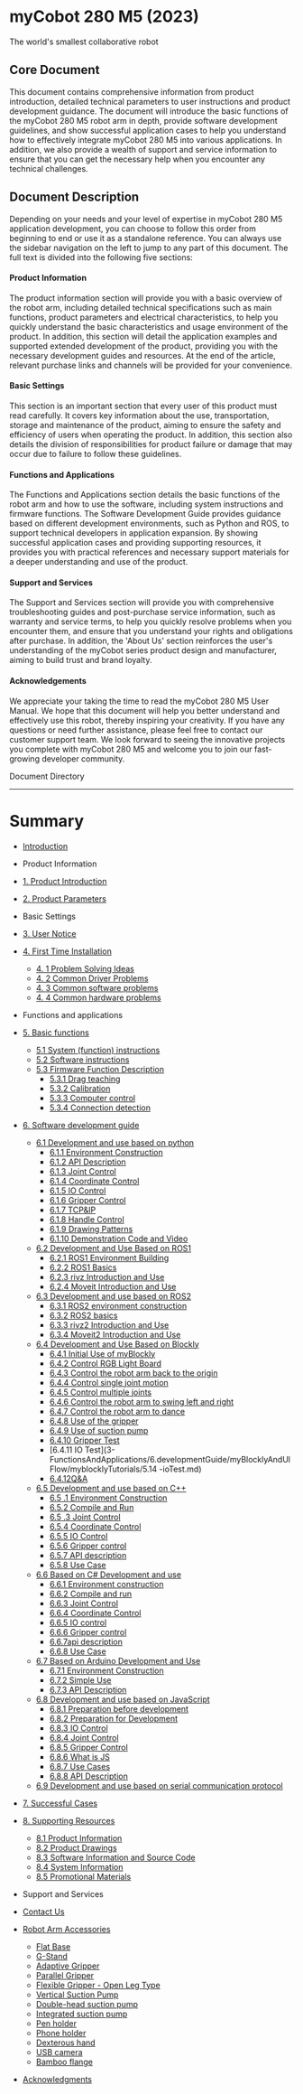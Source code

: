 # myCobot 280 M5 (2023)
The world's smallest collaborative robot

Core Document
---

This document contains comprehensive information from product introduction, detailed technical parameters to user instructions and product development guidance. The document will introduce the basic functions of the myCobot 280 M5 robot arm in depth, provide software development guidelines, and show successful application cases to help you understand how to effectively integrate myCobot 280 M5 into various applications. In addition, we also provide a wealth of support and service information to ensure that you can get the necessary help when you encounter any technical challenges.

Document Description
---

Depending on your needs and your level of expertise in myCobot 280 M5 application development, you can choose to follow this order from beginning to end or use it as a standalone reference. You can always use the sidebar navigation on the left to jump to any part of this document. The full text is divided into the following five sections:

#### Product Information
The product information section will provide you with a basic overview of the robot arm, including detailed technical specifications such as main functions, product parameters and electrical characteristics, to help you quickly understand the basic characteristics and usage environment of the product. In addition, this section will detail the application examples and supported extended development of the product, providing you with the necessary development guides and resources. At the end of the article, relevant purchase links and channels will be provided for your convenience.

#### Basic Settings
This section is an important section that every user of this product must read carefully. It covers key information about the use, transportation, storage and maintenance of the product, aiming to ensure the safety and efficiency of users when operating the product. In addition, this section also details the division of responsibilities for product failure or damage that may occur due to failure to follow these guidelines.

#### Functions and Applications
The Functions and Applications section details the basic functions of the robot arm and how to use the software, including system instructions and firmware functions. The Software Development Guide provides guidance based on different development environments, such as Python and ROS, to support technical developers in application expansion. By showing successful application cases and providing supporting resources, it provides you with practical references and necessary support materials for a deeper understanding and use of the product.

#### Support and Services
The Support and Services section will provide you with comprehensive troubleshooting guides and post-purchase service information, such as warranty and service terms, to help you quickly resolve problems when you encounter them, and ensure that you understand your rights and obligations after purchase. In addition, the 'About Us' section reinforces the user's understanding of the myCobot series product design and manufacturer, aiming to build trust and brand loyalty.

#### Acknowledgements
We appreciate your taking the time to read the myCobot 280 M5 User Manual. We hope that this document will help you better understand and effectively use this robot, thereby inspiring your creativity. If you have any questions or need further assistance, please feel free to contact our customer support team. We look forward to seeing the innovative projects you complete with myCobot 280 M5 and welcome you to join our fast-growing developer community.

Document Directory

---

# Summary

* [Introduction](README.md)

* Product Information

* [1. Product Introduction](1-ProductInformation/1.ProductIntroduction/1-ProductIntroduction.md)
* [2. Product Parameters](1-ProductInformation/2.ProductParameter/2-ProductParameters.md)

* Basic Settings

* [3. User Notice](2-BasicSettings/3.UserNotice/3-UserInstructions.md)
* [4. First Time Installation](2-BasicSettings/4.FirstTimeInstallation/4-FirstTimeInstallation.md)
  * [4. 1 Problem Solving Ideas](4-SupportAndService/9.Troubleshooting/9.0-how_to_ask.md)
  * [4. 2 Common Driver Problems](4-SupportAndService/9.Troubleshooting/9.1-driver.md)
  * [4. 3 Common software problems](4-SupportAndService/9.Troubleshooting/9.2-software.md)
  * [4. 4 Common hardware problems](4-SupportAndService/9.Troubleshooting/9.3-hardware.md)
* Functions and applications
* [5. Basic functions](3-FunctionsAndApplications/5.BasicFunction/README.md)
   * [5.1 System (function) instructions](3-FunctionsAndApplications/5.BasicFunction/5.1-Functionlnstruction/README.md)
   * [5.2 Software instructions](3-FunctionsAndApplications/5.BasicFunction/5.2-Softwarelnstructions/README.md)
   * [5.3 Firmware Function Description](3-FunctionsAndApplications/5.BasicFunction/5.3-FirmwareFunctionDescription/README.md)
      * [5.3.1 Drag teaching](3-FunctionsAndApplications/5.BasicFunction/5.3-FirmwareFunctionDescription/5.3.1-moving/5.3.1.1-micro_controller.md)
      * [5.3.2 Calibration](3-FunctionsAndApplications/5.BasicFunction/5.3-FirmwareFunctionDescription/5.3.2-calibration/5.3.2.1-micro_controller.md)
      * [5.3.3 Computer control](3-FunctionsAndApplications/5.BasicFunction/5.3-FirmwareFunctionDescription/5.3.3-transponder/5.3.3.1-micro_controller.md)
      * [5.3.4 Connection detection](3-FunctionsAndApplications/5.BasicFunction/5.3-FirmwareFunctionDescription/5.3.4-connection/5.3.4.1-micro_controller.md)
 * [6. Software development guide](3-FunctionsAndApplications/6.developmentGuide/README.md)
     * [6.1 Development and use based on python](3-FunctionsAndApplications/6.developmentGuide/python/README.md)
       * [6.1.1 Environment Construction](3-FunctionsAndApplications/6.developmentGuide/python/1_download.md)
       * [6.1.2 API Description](3-FunctionsAndApplications/6.developmentGuide/python/2_API.md)
       * [6.1.3 Joint Control](3-FunctionsAndApplications/6.developmentGuide/python/3_angle.md)
       * [6.1.4 Coordinate Control](3-FunctionsAndApplications/6.developmentGuide/python/4_coord.md)
       * [6.1.5 IO Control](3-FunctionsAndApplications/6.developmentGuide/python/5_IO.md)
       * [6.1.6 Gripper Control](3-FunctionsAndApplications/6.developmentGuide/python/6_gripper.md)
       * [6.1.7 TCP&IP](3-FunctionsAndApplications/6.developmentGuide/python/7_TCPIP.md)
       * [6.1.8 Handle Control](3-FunctionsAndApplications/6.developmentGuide/python/9_HandleControl.md)
       * [6.1.9 Drawing Patterns](3-FunctionsAndApplications/6.developmentGuide/python/15_280_gcode_draw.md)
       * [6.1.10 Demonstration Code and Video](3-FunctionsAndApplications/6.developmentGuide/python/8_example.md)
    * [6.2 Development and Use Based on ROS1](3-FunctionsAndApplications/6.developmentGuide/ROS/12.1-ROS1/12.1.1-Introduction.md)
      * [6.2.1 ROS1 Environment Building](3-FunctionsAndApplications/6.developmentGuide/ROS/12.1-ROS1/12.1.2-EnvironmentBuilding.md)
      * [6.2.2 ROS1 Basics](3-FunctionsAndApplications/6.developmentGuide/ROS/12.1-ROS1/12.1.3-ROS_Basics.md)
      * [6.2.3 rivz Introduction and Use](3-FunctionsAndApplications/6.developmentGuide/ROS/12.1-ROS1/12.1.4-rivzIntroductionAndUse/README.md)
      * [6.2.4 Moveit Introduction and Use](3-FunctionsAndApplications/6.developmentGuide/ROS/12.1-ROS1/12.1.5-Moveit/README.md)
   * [6.3 Development and use based on ROS2](3-FunctionsAndApplications/6.developmentGuide/ROS/12.2-ROS2/12.2.3-ROS2Introduction.md)
     * [6.3.1 ROS2 environment construction](3-FunctionsAndApplications/6.developmentGuide/ROS/12.2-ROS2/12.2.1-InstallationOfROS2.md)
     * [6.3.2 ROS2 basics](3-FunctionsAndApplications/6.developmentGuide/ROS/12.2-ROS2/12.2.2-BasicTutorial.md)
     * [6.3.3 rivz2 Introduction and Use](3-FunctionsAndApplications/6.developmentGuide/ROS/12.2-ROS2/12.2.4-rivzIntroductionAndUse/README.md)
     * [6.3.4 Moveit2 Introduction and Use](3-FunctionsAndApplications/6.developmentGuide/ROS/12.2-ROS2/12.2.5-Moveit2/README.md)
   * [6.4 Development and Use Based on Blockly](3-FunctionsAndApplications/6.developmentGuide/myBlocklyAndUlFlow/myblocklyTutorials/README.md)
     * [6.4.1 Initial Use of myBlockly](3-FunctionsAndApplications/6.developmentGuide/myBlocklyAndUlFlow/myblocklyTutorials/5.1.1-myBlocklyFirstUse.md)
     * [6.4.2 Control RGB Light Board](3-FunctionsAndApplications/6.developmentGuide/myBlocklyAndUlFlow/myblocklyTutorials/5.1.2-ControlRGB.md)
     * [6.4.3 Control the robot arm back to the origin](3-FunctionsAndApplications/6.developmentGuide/myBlocklyAndUlFlow/myblocklyTutorials/5.1.3-ControlRoboticArmBackZero.md)
     * [6.4.4 Control single joint motion](3-FunctionsAndApplications/6.developmentGuide/myBlocklyAndUlFlow/myblocklyTutorials/5.1.4-ControlSingleJoint.md)
     * [6.4.5 Control multiple joints](3-FunctionsAndApplications/6.developmentGuide/myBlocklyAndUlFlow/myblocklyTutorials/5.1.5-ControlSinglesJoint.md)
     * [6.4.6 Control the robot arm to swing left and right](3-FunctionsAndApplications/6.developmentGuide/myBlocklyAndUlFlow/myblocklyTutorials/5.1.6-ControlRoboticSwingLeft&Right.md)
     * [6.4.7 Control the robot arm to dance](3-FunctionsAndApplications/6.developmentGuide/myBlocklyAndUlFlow/myblocklyTutorials/5.1.7-ControlRoboticArmDance.md)
     * [6.4.8 Use of the gripper](3-FunctionsAndApplications/6.developmentGuide/myBlocklyAndUlFlow/myblocklyTutorials/5.1.8-GripperUse.md)
     * [6.4.9 Use of suction pump](3-FunctionsAndApplications/6.developmentGuide/myBlocklyAndUlFlow/myblocklyTutorials/5.1.9-PumpUse.md)
     * [6.4.10 Gripper Test](3-FunctionsAndApplications/6.developmentGuide/myBlocklyAndUlFlow/myblocklyTutorials/5.13-gripperTest.md)
     * [6.4.11 IO Test](3-FunctionsAndApplications/6.developmentGuide/myBlocklyAndUlFlow/myblocklyTutorials/5.14 -ioTest.md) 
     * [6.4.12Q&A](3-FunctionsAndApplications/6.developmentGuide/myBlocklyAndUlFlow/myblocklyTutorials/5.1.10Q&A.md)
   * [6.5 Development and use based on C++](3-FunctionsAndApplications/6.developmentGuide/Cplus/README.md)
     * [6.5 .1 Environment Construction](3-FunctionsAndApplications/6.developmentGuide/Cplus/8.1-download.md)
     * [6.5.2 Compile and Run](3-FunctionsAndApplications/6.developmentGuide/Cplus/8.2-build.md)
     * [6.5 .3 Joint Control](3-FunctionsAndApplications/6.developmentGuide/Cplus/8.3-angle.md)
     * [6.5.4 Coordinate Control](3-FunctionsAndApplications/6.developmentGuide/Cplus/8.4-coord.md)
     * [6.5.5 IO Control](3-FunctionsAndApplications/6.developmentGuide/Cplus/8.5-io.md)
     * [6.5.6 Gripper control](3-FunctionsAndApplications/6.developmentGuide/Cplus/8.6-gripper.md)
     * [6.5.7 API description](3-FunctionsAndApplications/6.developmentGuide/Cplus/8.7-API.md) 
     * [6.5.8 Use Case](3-FunctionsAndApplications/6.developmentGuide/Cplus/8.8-example.md)
   * [6.6 Based on C# Development and use](3-FunctionsAndApplications/6.developmentGuide/Csharp/README.md)
     * [6.6.1 Environment construction](3-FunctionsAndApplications/6.developmentGuide/Csharp/9.1-environment.md)
     * [6.6.2 Compile and run ](3-FunctionsAndApplications/6.developmentGuide/Csharp/9.2-build.md)
     * [6.6.3 Joint Control](3-FunctionsAndApplications/6.developmentGuide/Csharp/9.3-angle.md)
     * [6.6.4 Coordinate Control ](3-FunctionsAndApplications/6.developmentGuide/Csharp/9.4-coord.md)
     * [6.6.5 IO control](3-FunctionsAndApplications/6.developmentGuide/Csharp/9.5-io.md)
     * [6.6.6 Gripper control](3-FunctionsAndApplications/6.developmentGuide/Csharp/9.6-gripper.md)
     * [6.6.7api description](3-FunctionsAndApplications/6.developmentGuide/Csharp/9.7-API.md)
     * [6.6.8 Use Case](3-FunctionsAndApplications/6.developmentGuide/Csharp/9.8-example.md)
   * [6.7 Based on Arduino Development and Use](3-FunctionsAndApplications/6.developmentGuide/Arduino/README.md)
     * [6.7.1 Environment Construction](3-FunctionsAndApplications/6.developmentGuide/Arduino/10.1-arduino_download.md)
     * [6.7.2 Simple Use](3-FunctionsAndApplications/6.developmentGuide/Arduino/10.2-arduino_use.md)
     * [6.7.3 API Description](3-FunctionsAndApplications/6.developmentGuide/Arduino/10.3-api.md)
   * [6.8 Development and use based on JavaScript](3-FunctionsAndApplications/6.developmentGuide/JavaScript/README.md)
     * [6.8.1 Preparation before development](3-FunctionsAndApplications/6.developmentGuide/JavaScript/11.1-PreparationsBeforeDevelopment.md)
     * [6.8.2 Preparation for Development](3-FunctionsAndApplications/6.developmentGuide/JavaScript/11.2-PreparationsForDevelopment.md)
     * [6.8.3 IO Control](3-FunctionsAndApplications/6.developmentGuide/JavaScript/11.3-IO_Control.md)
     * [6.8.4 Joint Control](3-FunctionsAndApplications/6.developmentGuide/JavaScript/11.4-Joint_Control.md)
     * [6.8.5 Gripper Control](3-FunctionsAndApplications/6.developmentGuide/JavaScript/11.5-Gripper_Control.md) 
     * [6.8.6 What is JS](3-FunctionsAndApplications/6.developmentGuide/JavaScript/11.6-What_is_JS.md)
     * [6.8.7 Use Cases](3-FunctionsAndApplications/6.developmentGuide/JavaScript/11.7-Use_Cases.md)
     * [6.8.8 API Description](3-FunctionsAndApplications/6.developmentGuide/JavaScript/11.8-API_Description.md)
   * [6.9 Development and use based on serial communication protocol](3-FunctionsAndApplications/6.developmentGuide/CommunicationProtocolPackage/18-communication.md)
* [7. Successful Cases](3-FunctionsAndApplications/7.SuccessfulCase/7-SuccessfulCases.md)
* [ 8. Supporting Resources](3-FunctionsAndApplications/8.SupportingResources/README.md)
  * [8.1 Product Information](3-FunctionsAndApplications/8.SupportingResources/8.1-ProductInformation/README.md)
  * [8.2 Product Drawings](3-FunctionsAndApplications/8.SupportingResources/8.2-ProductDrawings/README.md)
  * [8.3 Software Information and Source Code ](3-FunctionsAndApplications/8.SupportingResources/8.3-SoftwareInformationAndSourceCode/README.md)
  * [8.4 System Information](3-FunctionsAndApplications/8.SupportingResources/8.4-SystemInformation/README.md)
  * [8.5 Promotional Materials](3-FunctionsAndApplications/8.SupportingResources/8.5-PromotionalMaterials/README.md)
* Support and Services
* [ Contact Us](4-SupportAndService/11.AboutUs/11.AboutUs.md)
* [Robot Arm Accessories](4-SupportAndService/Accessories/accessories.md)
   * [Flat Base](4-SupportAndService/Accessories/Flatbase.md)
   * [G-Stand](4-SupportAndService/Accessories/Gstands_2.0.md)
   * [Adaptive Gripper](4-SupportAndService/Accessories/AdaptiveGripper.md)
   * [Parallel Gripper](4-SupportAndService/Accessories/ParallelGripper.md)
   * [Flexible Gripper - Open Leg Type](4-SupportAndService/Accessories/flexible_gripper_2.md)
   * [Vertical Suction Pump](4-SupportAndService/Accessories/pump.md)
   * [Double-head suction pump](4-SupportAndService/Accessories/doublepump.md)
   * [Integrated suction pump](4-SupportAndService/Accessories/IntegratedPump.md)
   * [Pen holder](4-SupportAndService/Accessories/penHolder.md)
   * [Phone holder](4-SupportAndService/Accessories/phoneHolder.md)
   * [Dexterous hand](4-SupportAndService/Accessories/Robothand.md)
   * [USB camera](4-SupportAndService/Accessories/USBcamera.md)
   * [Bamboo flange](4-SupportAndService/Accessories/bamboo.md)
* [Acknowledgments](5-Acknowledgments/5-Acknowledgments.md)
